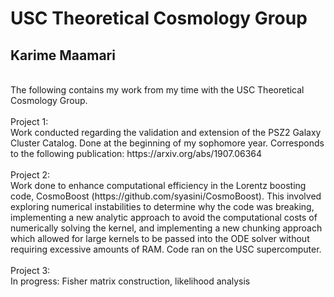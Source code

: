 USC Theoretical Cosmology Group
===============================
Karime Maamari
--------------
<br>
The following contains my work from my time with the USC Theoretical Cosmology Group.
<br><br>
Project 1:<br>
Work conducted regarding the validation and extension of the PSZ2 Galaxy Cluster Catalog. Done at the beginning of my sophomore year. Corresponds to the following publication: https://arxiv.org/abs/1907.06364
<br><br>
Project 2:<br>
Work done to enhance computational efficiency in the Lorentz boosting code, CosmoBoost (https://github.com/syasini/CosmoBoost). This involved exploring numerical instabilities to determine why the code was breaking, implementing a new analytic approach to avoid the computational costs of numerically solving the kernel, and implementing a new chunking approach which allowed for large kernels to be passed into the ODE solver without requiring excessive amounts of RAM. Code ran on the USC supercomputer.
<br><br>
Project 3:<br>
In progress: Fisher matrix construction, likelihood analysis

